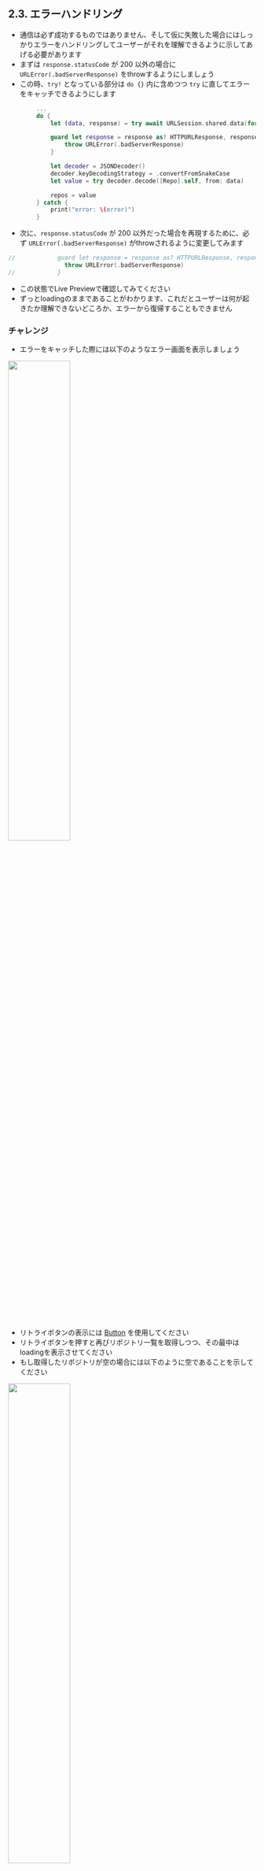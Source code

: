 ## 2.3. エラーハンドリング
- 通信は必ず成功するものではありません、そして仮に失敗した場合にはしっかりエラーをハンドリングしてユーザーがそれを理解できるように示してあげる必要があります
- まずは `response.statusCode` が 200 以外の場合に `URLError(.badServerResponse)` をthrowするようにしましょう
- この時、`try!` となっている部分は `do {}` 内に含めつつ `try` に直してエラーをキャッチできるようにします

```swift
        ...
        do {
            let (data, response) = try await URLSession.shared.data(for: urlRequest)

            guard let response = response as? HTTPURLResponse, response.statusCode == 200 else {
                throw URLError(.badServerResponse)
            }

            let decoder = JSONDecoder()
            decoder.keyDecodingStrategy = .convertFromSnakeCase
            let value = try decoder.decode([Repo].self, from: data)

            repos = value
        } catch {
            print("error: \(error)")
        }
```
- 次に、`response.statusCode` が 200 以外だった場合を再現するために、必ず `URLError(.badServerResponse)` がthrowされるように変更してみます
```swift
//            guard let response = response as? HTTPURLResponse, response.statusCode == 200 else {
                throw URLError(.badServerResponse)
//            }
```
- この状態でLive Previewで確認してみてください
- ずっとloadingのままであることがわかります、これだとユーザーは何が起きたか理解できないどころか、エラーから復帰することもできません

### チャレンジ
- エラーをキャッチした際には以下のようなエラー画面を表示しましょう
<img src="https://user-images.githubusercontent.com/8536870/115537014-5869e200-a2d5-11eb-976b-ca4612adfba7.png" width=50%>

- リトライボタンの表示には [Button](https://developer.apple.com/documentation/swiftui/button) を使用してください
- リトライボタンを押すと再びリポジトリ一覧を取得しつつ、その最中はloadingを表示させてください
- もし取得したリポジトリが空の場合には以下のように空であることを示してください

<img src="https://user-images.githubusercontent.com/8536870/115537090-6e77a280-a2d5-11eb-801a-03e8b99fc87d.png" width=50%>

<details>
    <summary>解説</summary>

まずはキャッチしたエラーをViewに反映させるために、@Publishedでエラーを監視できるようにしましょう

```swift
@MainActor   
class ReposStore: ObservableObject {
    @Published private(set) var repos = [Repo]()
    @Published private(set) var error: Error? = nil

    func loadRepos() {
        ...
        do {
            ...
        } catch {
            self.error = error
        }
    }
}            
```

次に、この公開されたエラーをList側で監視します

```swift
struct RepoListView: View {
    ...
    var body: some View {
        NavigationView {
            if reposStore.error != nil {
                VStack {
                    Group {
                        Image("GitHubMark")
                        Text("Failed to load repositories")
                            .padding(.top, 4)
                    }
                    .foregroundColor(.black)
                    .opacity(0.4)
                    Button(
                        action: {
                            Task {
                                await reposStore.loadRepos() // リトライボタンをタップしたときに再度リクエストを投げる
                            }
                        },
                        label: {
                            Text("Retry")
                                .fontWeight(.bold)
                        }
                    )
                    .padding(.top, 8)
                }
            } else {
                if reposStore.repos.isEmpty {
                    ...
```

次に、読み込み中を表現できるようにします <br>
現状はreposが空の場合を読み込み中と判定してしまっているので、別途@Publishedで読み込み中を監視できるようにしてあげる必要があります

```swift
@MainActor   
class ReposStore: ObservableObject {
    @Published private(set) var repos = [Repo]()
    @Published private(set) var error: Error? = nil
    @Published private(set) var isLoading: Bool = false

    func loadRepos() {
        ...
        isLoading = true
            
        do {
            ...
            repos = value
            isLoading = false
        } catch {
            self.error = error
            isLoading = false
        }
    }
}            
```

あとはこれをList側で監視してあげます

```swift
struct RepoListView: View {
    ...
    var body: some View {
        NavigationView {
            if reposStore.error != nil {
                ...
            } else {
                if reposStore.isLoading {
                    ProgressView("loading...")
                } else {
                    if reposStore.repos.isEmpty {
                        Text("No repositories")
                            .fontWeight(.bold)
                    } else {
                        List(reposStore.repos) {...}
                        .navigationTitle("Repositories")
                    }
                }
            }
        }
    }
```

(reposに空配列(<code>[]</code>)を代入して一度Live Previewで表示確認してみましょう)

現状だと、エラー画面や空画面でナビゲーションが表示されていません <br>
これを解消するためにはそれぞれの画面に対応するViewに対して <code>.navigationTitle("Repositories")</code> を呼び出してあげると良さそうですが、同じ記述を3箇所書くのはなかなか悪いコードのにおいがします

そんな時は [Group](https://developer.apple.com/documentation/swiftui/group) を使って複数のViewを一つにまとめて一括でmodifierを付与してあげましょう

```swift
    var body: some View {
        NavigationView {
            Group {
                if reposStore.error != nil {
                    ...   
                } else {
                    if reposStore.isLoading {
                        ...
                    } else {
                        if reposStore.repos.isEmpty {
                            ...
                        } else {
                            List(reposStore.repos) {...}
                        }
                    }
                }
            }
            .navigationTitle("Repositories")
        }
```

さて、振り返ってみてみると、Repoの配列を読み込むという状態を表現するためだけに@Publishedなpropertyが3つも定義されてしまいました

これを1つのpropertyのみで表現できるように改善してみます

そのためには、読み込み中の状態を表現できる型として <code>Stateful</code> というものを定義します

```swift
enum Stateful<Value> {
    case idle // まだデータを取得しにいっていない
    case loading // 読み込み中
    case failed(Error) // 読み込み失敗、遭遇したエラーを保持
    case loaded(Value) // 読み込み完了、読み込まれたデータを保持
}
```

このStatefulを駆使して3つあった@Publishedを1つにしていきます

```swift
@MainActor
class ReposStore: ObservableObject {
    @Published private(set) var state: Stateful<[Repo]> = .idle

    func loadRepos() {
        ...
        state = .loading

        do {
            let (data, response) = try await URLSession.shared.data(for: urlRequest)

            guard let response = response as? HTTPURLResponse, response.statusCode == 200 else {
                throw URLError(.badServerResponse)
            }

            let decoder = JSONDecoder()
            decoder.keyDecodingStrategy = .convertFromSnakeCase
            let value = try decoder.decode([Repo].self, from: data)

            state = .loaded(value)
        } catch {
            state = .failed(error)
        }
    }
}

struct RepoListView: View {
    ...
    var body: some View {
        NavigationView {
            Group {
                switch reposStore.state {
                case .idle, .loading:
                    ProgressView("loading...")
                case let .loaded(repos):
                    if repos.isEmpty {
                        Text("No repositories")
                        ...  
                    } else {
                        List(repos) { repo in
                            ...
                        }
                    }
                case .failed:
                    ...
                }
            }
            .navigationTitle("Repositories")
        }
        ...
    }
}
```
このままでも良さそうですが、さらに `repos` が空の場合と空でない場合を別の状態として扱うようにしてみます。以下のように switch の機能を活用します。
  
```swift
struct RepoListView: View {
    ...
    var body: some View {
        NavigationView {
            Group {
                switch reposStore.state {
                case .idle, .loading:
                    ProgressView("loading...")
                case .loaded([]):
                    Text("No repositories")
                    ...  
                case let .loaded(repos):
                    List(repos) { repo in
                        ...
                    }
                case .failed:
                    ...
                }
            }
            .navigationTitle("Repositories")
        }
        ...
    }
}
```
        
ネストが減り、より直感的に読みやすいコードになったと思います。しかし、このままでは以下のようなエラーが出てしまいます。
        
> Operator function '~=' requires that 'Repo' conform to 'Equatable'
        
switch 内部で `repos: [Repo]` の等価性を比較するため、`Repo` を `Equatable` に準拠させる必要があります。
        
```swift      
struct Repo: Identifiable, Decodable, Equatable {        
...   
```
```swift
struct User: Decodable, Equatable {
...        
```
        

このように、型を工夫して必要なpropertyを最小限にすることができると、コードの可読性および保守性を大幅に上げることができます <br>
最初から一発で理想のコードを書くことは難しいので、一度動くコードを一通りかけたら見直して改善できる余地がないかを検討する癖をつけておきましょう

</details>

### 前セッションとのDiff
[session-2.2..session-2.3](https://github.com/mixigroup/ios-swiftui-training/compare/session-2.2..session-2.3)

## Next
[3.1. MVVMアーキテクチャ](https://github.com/mixigroup/ios-swiftui-training/tree/session-3.1)

